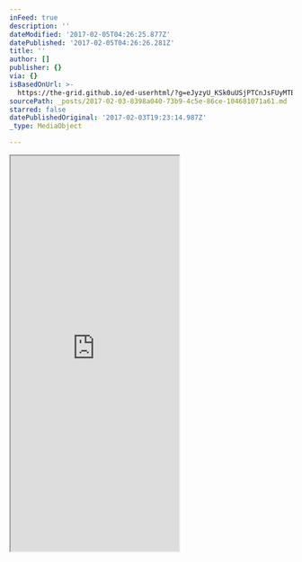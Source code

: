 ```yaml
---
inFeed: true
description: ''
dateModified: '2017-02-05T04:26:25.877Z'
datePublished: '2017-02-05T04:26:26.281Z'
title: ''
author: []
publisher: {}
via: {}
isBasedOnUrl: >-
  https://the-grid.github.io/ed-userhtml/?g=eJyzyU_KSk0uUSjPTCnJsFUyMTBQUshIzUzPKLFVMgWyUxJLEm2VkvLzs3MTi7L1isvTlOxs9CGa7ABjiBP1
sourcePath: _posts/2017-02-03-8398a040-73b9-4c5e-86ce-104681071a61.md
starred: false
datePublishedOriginal: '2017-02-03T19:23:14.987Z'
_type: MediaObject

---
```

<iframe src="https://the-grid.github.io/ed-userhtml/?g=eJwlzjsOwyAMANCrIA4Q2KqSz9aDOMQJVKZG2FHS21ei2xvfxOsboxrRL-FsK0vWzJ8AqzCdiqMh3DX40bR8pI6EXQ_v623NBgqzTapVgnMNriPrELm4i2nHuPlnV0GQs6ErIIrNvW4olXBIWsguk_svlh8rSzLB" height="705" style=""></iframe>